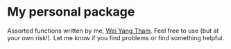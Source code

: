 # My personal package
Assorted functions written by me, [Wei Yang Tham](https://weiyangtham.github.io/). Feel free to use (but at your own risk!). Let me know if you find problems or find something helpful.
